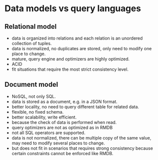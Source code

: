 # Data models vs query languages

## Relational model 
- data is organized into relations and each relation is an unordered collection of tuples.
- data is normalized, no duplicates are stored, only need to modify one place to change.
- mature, query engine and optimizers are highly optimized.
- ACID
- fit situations that require the most strict consistency level.

## Document model
- NoSQL, not only SQL.
- data is stored as a document, e.g. in a JSON format.
- better locality, no need to query different table for related data.
- flexible, no fixed schema.
- better scalability, write efficient.
- because the check of data is performed when read.
- query optimizers are not as optimized as in RMDB
- not all SQL operators are supported.
- data is not normalized, there can be multiple copy of the same value, may need to modify several places to change.
- but does not fit in scenarios that requires strong consistency because certain constraints cannot be enforced like RMDB.


